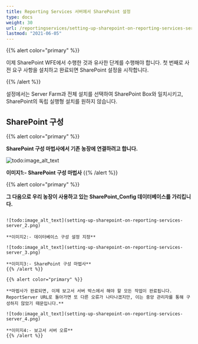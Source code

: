 ```yaml
---
title: Reporting Services 서버에서 SharePoint 설정
type: docs
weight: 30
url: /reportingservices/setting-up-sharepoint-on-reporting-services-server/
lastmod: "2021-06-05"
---
```


{{% alert color="primary" %}}

이제 SharePoint WFE에서 수행한 것과 유사한 단계를 수행해야 합니다. 첫 번째로 사전 요구 사항을 설치하고 완료되면 SharePoint 설정을 시작합니다.

{{% /alert %}}

설정에서는 Server Farm과 전체 설치를 선택하여 SharePoint Box와 일치시키고, SharePoint의 독립 실행형 설치를 원하지 않습니다.

## SharePoint 구성

{{% alert color="primary" %}}

**SharePoint 구성 마법사에서 기존 농장에 연결하려고 합니다.**

![todo:image_alt_text](setting-up-sharepoint-on-reporting-services-server_1.png)

**이미지1:- SharePoint 구성 마법사**
{{% /alert %}}

{{% alert color="primary" %}}

**그 다음으로 우리 농장이 사용하고 있는 SharePoint_Config 데이터베이스를 가리킵니다.**
```  이 위치를 모르는 경우 중앙 관리의 시스템 설정 -> 이 농장의 서버 관리에서 확인할 수 있습니다.**

![todo:image_alt_text](setting-up-sharepoint-on-reporting-services-server_2.png)

**이미지2:- 데이터베이스 구성 설정 지정**

![todo:image_alt_text](setting-up-sharepoint-on-reporting-services-server_3.png)

**이미지3:- SharePoint 구성 마법사**
{{% /alert %}}

{{% alert color="primary" %}}

**마법사가 완료되면, 이제 보고서 서버 박스에서 해야 할 모든 작업이 완료됩니다. ReportServer URL로 돌아가면 또 다른 오류가 나타나겠지만, 이는 중앙 관리자를 통해 구성하지 않았기 때문입니다.**

![todo:image_alt_text](setting-up-sharepoint-on-reporting-services-server_4.png)

**이미지4:- 보고서 서버 오류**
{{% /alert %}}